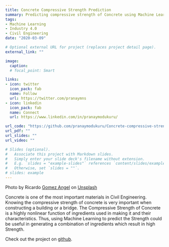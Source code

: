 ```yaml
---
title: Concrete Compressive Strength Prediction
summary: Predicting compressive strength of Concrete using Machine Learning.
tags:
- Machine Learning
- Industry 4.0
- Civil Engineering
date: "2020-03-09"

# Optional external URL for project (replaces project detail page).
external_link: ""

image:
  caption:
  # focal_point: Smart

links:
- icon: twitter
  icon_pack: fab
  name: Follow
  url: https://twitter.com/pranaymns
- icon: linkedin
  icon_pack: fab
  name: Connect
  url: https://www.linkedin.com/in/pranaymodukuru/

url_code: "https://github.com/pranaymodukuru/Concrete-compressive-strength/blob/master/ConcreteCompressiveStrengthPrediction.ipynb"
url_pdf: ""
url_slides: ""
url_video: ""

# Slides (optional).
#   Associate this project with Markdown slides.
#   Simply enter your slide deck's filename without extension.
#   E.g. `slides = "example-slides"` references `content/slides/example-slides.md`.
#   Otherwise, set `slides = ""`.
# slides: example
---
```

Photo by Ricardo [Gomez Angel](https://unsplash.com/@ripato) on [Unsplash](https://unsplash.com/)

Concrete is one of the most important materials in Civil Engineering. Knowing the compressive strength of concrete is very important when constructing a building or a bridge. The Compressive Strength of Concrete is a highly nonlinear function of ingredients used in making it and their characteristics. Thus, using Machine Learning to predict the Strength could be useful in generating a combination of ingredients which result in high Strength.

Check out the project on [github](https://github.com/pranaymodukuru/Concrete-compressive-strength/blob/master/ConcreteCompressiveStrengthPrediction.ipynb).
